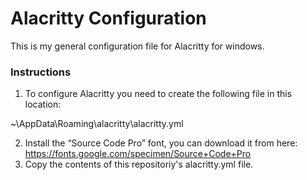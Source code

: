 # Alacritty Configuration

This is my general configuration file for Alacritty for windows. 

### Instructions

1. To configure Alacritty you need to create the following file in this location:

~\AppData\Roaming\alacritty\alacritty.yml

2. Install the “Source Code Pro” font, you can download it from here: https://fonts.google.com/specimen/Source+Code+Pro 
3. Copy the contents of this repositoriy's alacritty.yml file.

